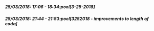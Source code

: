 
##### 25/03/2018: 17:06 - 18:34:pool[3-25-2018]

##### 25/03/2018: 21:44 - 21:53:pool[3252018 - improvements to length of coda]
